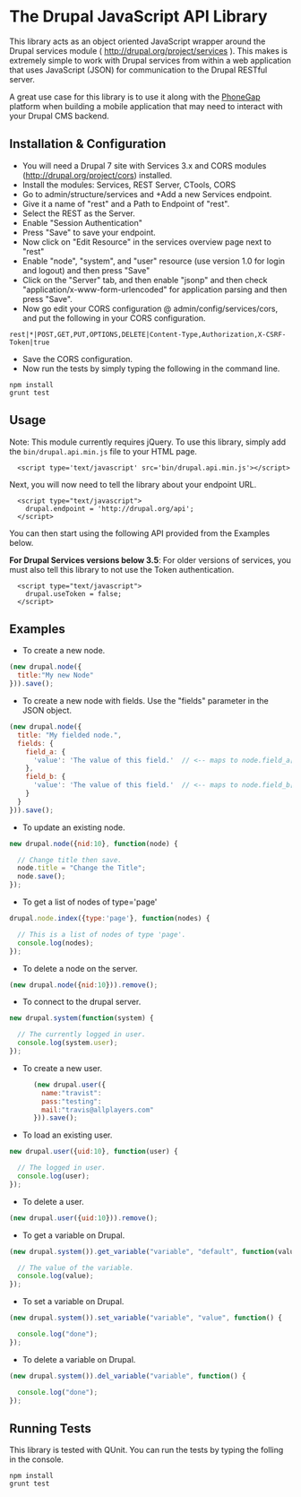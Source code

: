 The Drupal JavaScript API Library
==================================

This library acts as an object oriented JavaScript wrapper around the
Drupal services module ( http://drupal.org/project/services ).
This makes is extremely simple to work with Drupal services from within a web
application that uses JavaScript (JSON) for communication to the Drupal RESTful
server.

A great use case for this library is to use it along with the <a href="http://phonegap.com/">PhoneGap</a> platform
when building a mobile application that may need to interact with your Drupal CMS backend.

Installation & Configuration
----------------------------------------

  * You will need a Drupal 7 site with Services 3.x and CORS modules (http://drupal.org/project/cors) installed.
  * Install the modules: Services, REST Server, CTools, CORS
  * Go to admin/structure/services and +Add a new Services endpoint.
  * Give it a name of "rest" and a Path to Endpoint of "rest".
  * Select the REST as the Server.
  * Enable "Session Authentication"
  * Press "Save" to save your endpoint.
  * Now click on "Edit Resource" in the services overview page next to "rest"
  * Enable "node", "system", and "user" resource (use version 1.0 for login and logout) and then press "Save"
  * Click on the "Server" tab, and then enable "jsonp" and then check "application/x-www-form-urlencoded" for application parsing and then press "Save".
  * Now go edit your CORS configuration @ admin/config/services/cors, and put the following in your CORS configuration.

```
rest|*|POST,GET,PUT,OPTIONS,DELETE|Content-Type,Authorization,X-CSRF-Token|true
```

  * Save the CORS configuration.
  * Now run the tests by simply typing the following in the command line.

```
npm install
grunt test
```

Usage
---------------------------------
Note: This module currently requires jQuery.
To use this library, simply add the ```bin/drupal.api.min.js``` file to your HTML page.

      <script type='text/javascript' src='bin/drupal.api.min.js'></script>

Next, you will now need to tell the library about your endpoint URL.

      <script type="text/javascript">
        drupal.endpoint = 'http://drupal.org/api';
      </script>

You can then start using the following API provided from the Examples below.

__For Drupal Services versions below 3.5__: For older versions of services, you must also tell this library
to not use the Token authentication.

      <script type="text/javascript">
        drupal.useToken = false;
      </script>

Examples
----------------------------------

 - To create a new node.
 
```javascript
(new drupal.node({
  title:"My new Node"
})).save();
```
      
 - To create a new node with fields. Use the "fields" parameter in the JSON object.

```javascript  
(new drupal.node({
  title: "My fielded node.",
  fields: {
    field_a: {
      'value': 'The value of this field.'  // <-- maps to node.field_a['und'][0]['value']
    },
    field_b: {
      'value': 'The value of this field.'  // <-- maps to node.field_b['und'][0]['value']
    }
  }
})).save();
```

  - To update an existing node.

```javascript
new drupal.node({nid:10}, function(node) {

  // Change title then save.
  node.title = "Change the Title";
  node.save();
});
```

 - To get a list of nodes of type='page'

```javascript
drupal.node.index({type:'page'}, function(nodes) {

  // This is a list of nodes of type 'page'.
  console.log(nodes);
});
```

 - To delete a node on the server.

```javascript
(new drupal.node({nid:10})).remove();
```

 - To connect to the drupal server.

```javascript
new drupal.system(function(system) {

  // The currently logged in user.
  console.log(system.user);
});
```

 - To create a new user.

```javascript
      (new drupal.user({
        name:"travist":
        pass:"testing":
        mail:"travis@allplayers.com"
      })).save();
```

 - To load an existing user.

```javascript
new drupal.user({uid:10}, function(user) {

  // The logged in user.
  console.log(user);
});
```

 - To delete a user.

```javascript
(new drupal.user({uid:10})).remove();
```

 - To get a variable on Drupal.

```javascript
(new drupal.system()).get_variable("variable", "default", function(value) {

  // The value of the variable.
  console.log(value);
});
```

 - To set a variable on Drupal.

```javascript
(new drupal.system()).set_variable("variable", "value", function() {

  console.log("done");
});
```

 - To delete a variable on Drupal.

```javascript
(new drupal.system()).del_variable("variable", function() {

  console.log("done");
});
```

Running Tests
----------------------
This library is tested with QUnit.  You can run the tests by typing the folling in the console.

```
npm install
grunt test
```
